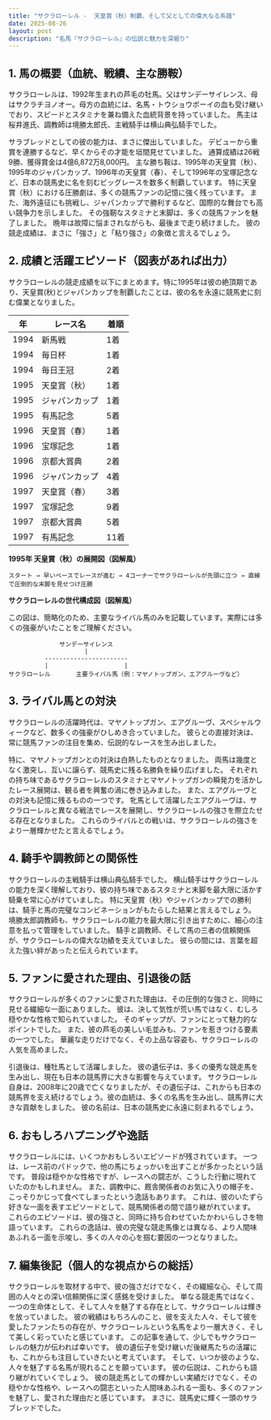 ```yaml
---
title: "サクラローレル -  天皇賞（秋）制覇、そして父としての偉大なる系譜"
date: 2025-08-26
layout: post
description: "名馬『サクラローレル』の伝説と魅力を深堀り"
---
```


## 1. 馬の概要（血統、戦績、主な勝鞍）

サクラローレルは、1992年生まれの芦毛の牡馬。父はサンデーサイレンス、母はサクラチヨノオー。母方の血統には、名馬・トウショウボーイの血も受け継いでおり、スピードとスタミナを兼ね備えた血統背景を持っていました。  馬主は桜井進氏、調教師は境勝太郎氏、主戦騎手は横山典弘騎手でした。

サラブレッドとしての彼の能力は、まさに傑出していました。  デビューから重賞を連勝するなど、早くからその才能を垣間見せていました。  通算成績は26戦9勝、獲得賞金は4億6,872万8,000円。  主な勝ち鞍は、1995年の天皇賞（秋）、1995年のジャパンカップ、1996年の天皇賞（春）、そして1996年の宝塚記念など、日本の競馬史に名を刻むビッグレースを数多く制覇しています。  特に天皇賞（秋）における圧勝劇は、多くの競馬ファンの記憶に強く残っています。  また、海外遠征にも挑戦し、ジャパンカップで勝利するなど、国際的な舞台でも高い競争力を示しました。  その強靭なスタミナと末脚は、多くの競馬ファンを魅了しました。  晩年は故障に悩まされながらも、最後まで走り続けました。  彼の競走成績は、まさに「強さ」と「粘り強さ」の象徴と言えるでしょう。


## 2. 成績と活躍エピソード（図表があれば出力）

サクラローレルの競走成績を以下にまとめます。特に1995年は彼の絶頂期であり、天皇賞(秋)とジャパンカップを制覇したことは、彼の名を永遠に競馬史に刻む偉業となりました。

| 年 | レース名             | 着順 |
|---|----------------------|-----|
| 1994 | 新馬戦               | 1着 |
| 1994 | 毎日杯               | 1着 |
| 1994 | 毎日王冠               | 2着 |
| 1995 | 天皇賞（秋）           | 1着 |
| 1995 | ジャパンカップ         | 1着 |
| 1995 | 有馬記念             | 5着 |
| 1996 | 天皇賞（春）           | 1着 |
| 1996 | 宝塚記念             | 1着 |
| 1996 | 京都大賞典            | 2着 |
| 1996 | ジャパンカップ         | 4着 |
| 1997 | 天皇賞（春）           | 3着 |
| 1997 | 宝塚記念             | 9着 |
| 1997 | 京都大賞典            | 5着 |
| 1997 | 有馬記念             | 11着 |


**1995年 天皇賞（秋）の展開図（図解風）**

```
スタート → 早いペースでレースが進む → 4コーナーでサクラローレルが先頭に立つ → 直線で圧倒的な末脚を見せつけ圧勝
```

**サクラローレルの世代構成図（図解風）**

この図は、簡略化のため、主要なライバル馬のみを記載しています。実際には多くの強豪がいたことをご理解ください。

```
              サンデーサイレンス
                     |
          -----------------------
          |                     |
サクラローレル       主要ライバル馬（例：マヤノトップガン、エアグルーヴなど）
```


## 3. ライバル馬との対決

サクラローレルの活躍時代は、マヤノトップガン、エアグルーヴ、スペシャルウィークなど、数多くの強豪がひしめき合っていました。  彼らとの直接対決は、常に競馬ファンの注目を集め、伝説的なレースを生み出しました。

特に、マヤノトップガンとの対決は白熱したものとなりました。  両馬は幾度となく激突し、互いに譲らず、競馬史に残る名勝負を繰り広げました。  それぞれの持ち味であるサクラローレルのスタミナとマヤノトップガンの瞬発力を活かしたレース展開は、観る者を興奮の渦に巻き込みました。  また、エアグルーヴとの対決も記憶に残るものの一つです。  牝馬として活躍したエアグルーヴは、サクラローレルと異なる戦法でレースを展開し、サクラローレルの強さを際立たせる存在となりました。  これらのライバルとの戦いは、サクラローレルの強さをより一層輝かせたと言えるでしょう。


## 4. 騎手や調教師との関係性

サクラローレルの主戦騎手は横山典弘騎手でした。  横山騎手はサクラローレルの能力を深く理解しており、彼の持ち味であるスタミナと末脚を最大限に活かす騎乗を常に心がけていました。  特に天皇賞（秋）やジャパンカップでの勝利は、騎手と馬の完璧なコンビネーションがもたらした結果と言えるでしょう。  境勝太郎調教師も、サクラローレルの能力を最大限に引き出すために、細心の注意を払って管理をしていました。  騎手と調教師、そして馬の三者の信頼関係が、サクラローレルの偉大な功績を支えていました。  彼らの間には、言葉を超えた強い絆があったと伝えられています。


## 5. ファンに愛された理由、引退後の話

サクラローレルが多くのファンに愛された理由は、その圧倒的な強さと、同時に見せる繊細な一面にありました。  彼は、決して気性が荒い馬ではなく、むしろ穏やかな性格で知られていました。  そのギャップが、ファンにとって魅力的なポイントでした。  また、彼の芦毛の美しい毛並みも、ファンを惹きつける要素の一つでした。  華麗な走りだけでなく、その上品な容姿も、サクラローレルの人気を高めました。

引退後は、種牡馬として活躍しました。  彼の遺伝子は、多くの優秀な競走馬を生み出し、現在も日本の競馬界に大きな影響を与えています。  サクラローレル自身は、2008年に20歳で亡くなりましたが、その遺伝子は、これからも日本の競馬界を支え続けるでしょう。彼の血統は、多くの名馬を生み出し、競馬界に大きな貢献をしました。  彼の名前は、日本の競馬史に永遠に刻まれるでしょう。


## 6. おもしろハプニングや逸話

サクラローレルには、いくつかおもしろいエピソードが残されています。  一つは、レース前のパドックで、他の馬にちょっかいを出すことが多かったという話です。  普段は穏やかな性格ですが、レースへの闘志が、こうした行動に現れていたのかもしれません。  また、調教中に、厩舎関係者のお気に入りの帽子を、こっそりかじって食べてしまったという逸話もあります。  これは、彼のいたずら好きな一面を表すエピソードとして、競馬関係者の間で語り継がれています。  これらのエピソードは、彼の強さと、同時に持ち合わせていたかわいらしさを物語っています。  これらの逸話は、彼の完璧な競走馬像とは異なる、より人間味あふれる一面を示唆し、多くの人々の心を掴む要因の一つとなりました。


## 7. 編集後記（個人的な視点からの総括）

サクラローレルを取材する中で、彼の強さだけでなく、その繊細な心、そして周囲の人々との深い信頼関係に深く感銘を受けました。  単なる競走馬ではなく、一つの生命体として、そして人々を魅了する存在として、サクラローレルは輝きを放っていました。  彼の戦績はもちろんのこと、彼を支えた人々、そして彼を愛したファンたちの存在が、サクラローレルという名馬をより一層大きく、そして美しく彩っていたと感じています。  この記事を通して、少しでもサクラローレルの魅力が伝われば幸いです。  彼の遺伝子を受け継いだ後継馬たちの活躍にも、これからも注目していきたいと考えています。  そして、いつか彼のような、人々を魅了する名馬が現れることを願っています。  彼の伝説は、これからも語り継がれていくでしょう。  彼の競走馬としての輝かしい実績だけでなく、その穏やかな性格や、レースへの闘志といった人間味あふれる一面も、多くのファンを魅了し、愛された理由だと感じています。  まさに、競馬史に輝く一頭のサラブレッドでした。
